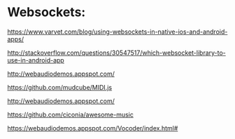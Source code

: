 
Websockets:
===

https://www.varvet.com/blog/using-websockets-in-native-ios-and-android-apps/

http://stackoverflow.com/questions/30547517/which-websocket-library-to-use-in-android-app


http://webaudiodemos.appspot.com/

https://github.com/mudcube/MIDI.js

http://webaudiodemos.appspot.com/

https://github.com/ciconia/awesome-music

https://webaudiodemos.appspot.com/Vocoder/index.html#
